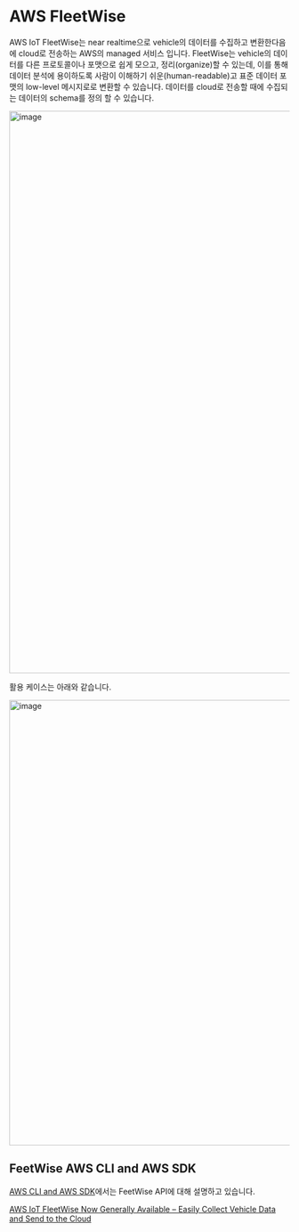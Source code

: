 # AWS FleetWise

AWS IoT FleetWise는 near realtime으로 vehicle의 데이터를 수집하고 변환한다음에 cloud로 전송하는 AWS의 managed 서비스 입니다. FleetWise는 vehicle의 데이터를 다른 프로토콜이나 포맷으로 쉽게 모으고, 정리(organize)할 수 있는데, 이를 통해 데이터 분석에 용이하도록 사람이 이해하기 쉬운(human-readable)고 표준 데이터 포맷의 low-level 메시지로로 변환할 수 있습니다. 데이터를 cloud로 전송할 때에 수집되는 데이터의 schema를 정의 할 수 있습니다. 

<img width="1010" alt="image" src="https://user-images.githubusercontent.com/52392004/184735485-8a7d1a26-cef5-4df2-ae3b-96908c001b7e.png">

활용 케이스는 아래와 같습니다. 

<img width="800" alt="image" src="https://user-images.githubusercontent.com/52392004/192661033-32cf5050-3e0b-4728-b3c6-1c6a4fe00324.png">


## FeetWise AWS CLI and AWS SDK

[AWS CLI and AWS SDK](https://docs.aws.amazon.com/iot-fleetwise/latest/developerguide/update-sdk-cli.html)에서는 FeetWise API에 대해 설명하고 있습니다. 

[AWS IoT FleetWise Now Generally Available – Easily Collect Vehicle Data and Send to the Cloud](https://aws.amazon.com/ko/blogs/aws/aws-iot-fleetwise-now-generally-available-easily-collect-vehicle-data-and-send-to-the-cloud/)
